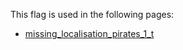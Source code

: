 This flag is used in the following pages:
 - [missing_localisation_pirates_1_t](../events/missing_localisation_pirates_1_t.md)
